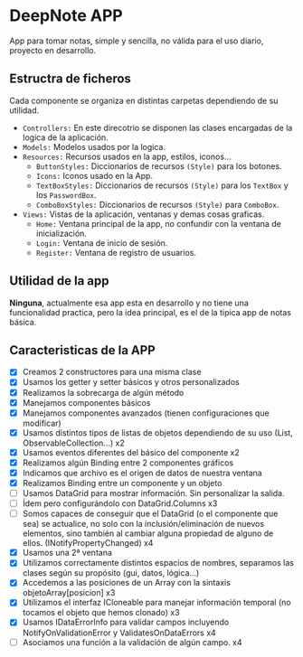 # DeepNote APP
App para tomar notas, simple y sencilla, no válida para el uso diario, proyecto en desarrollo.

## Estructra de ficheros
Cada componente se organiza en distintas carpetas dependiendo de su utilidad.

- `Controllers:` En este direcotrio se disponen las clases encargadas de la logica de la aplicación.
- `Models:` Modelos usados por la logica.
- `Resources:` Recursos usados en la app, estilos, iconos...
	- `ButtonStyles:` Diccionarios de recursos `(Style)` para los botones.
	- `Icons:` Iconos usado en la App.
	- `TextBoxStyles:` Diccionarios de recursos `(Style)` para los `TextBox` y los `PasswordBox`.
	- `ComboBoxStyles:` Diccionarios de recursos `(Style)` para `ComboBox`.
- `Views:` Vistas de la aplicación, ventanas y demas cosas graficas.
	- `Home:` Ventana principal de la app, no confundir con la ventana de inicialización.
	- `Login:` Ventana de inicio de sesión.
	- `Register:` Ventana de registro de usuarios.
    
## Utilidad de la app
**Ninguna**, actualmente esa app esta en desarrollo y no tiene una funcionalidad practica, pero la idea principal,
es el de la tipica app de notas básica.

## Caracteristicas de la APP
- [x] Creamos 2 constructores para una misma clase
- [x] Usamos los getter y setter básicos y otros personalizados
- [x] Realizamos la sobrecarga de algún método
- [x] Manejamos componentes básicos
- [x] Manejamos componentes avanzados (tienen configuraciones que modificar)
- [x] Usamos distintos tipos de listas de objetos dependiendo de su uso (List, ObservableCollection...) x2
- [x] Usamos eventos diferentes del básico del componente x2
- [x] Realizamos algún Binding entre 2 componentes gráficos
- [x] Indicamos que archivo es el origen de datos de nuestra ventana
- [x] Realizamos Binding entre un componente y un objeto
- [ ] Usamos DataGrid para mostrar información. Sin personalizar la salida.
- [ ] Ídem pero configurándolo con DataGrid.Columns x3
- [ ] Somos capaces de conseguir que el DataGrid (o el componente que sea) se actualice, no solo con la inclusión/eliminación de nuevos elementos, sino también al cambiar alguna propiedad de alguno de ellos. (INotifyPropertyChanged) x4
- [x] Usamos una 2ª ventana
- [x] Utilizamos correctamente distintos espacios de nombres, separamos las clases según su propósito (gui, datos, lógica...)
- [x] Accedemos a las posiciones de un Array con la sintaxis objetoArray[posicion] x3
- [x] Utilizamos el interfaz ICloneable para manejar información temporal (no tocamos el objeto que hemos clonado) x3
- [x] Usamos IDataErrorInfo para validar campos incluyendo NotifyOnValidationError y ValidatesOnDataErrors x4
- [ ] Asociamos una función a la validación de algún campo. x4
